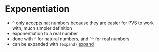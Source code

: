 Exponentiation
==============
- `^` only accepts nat numbers because they are easier for PVS to work with, much simpler definition
- exponentiation to a real number
- done with `^` for natural numbers, and `^^` for real numbers
- can be expanded with `(expand)` [expand](https://github.com/n-crespo/NASA-2023/blob/master/pages/expand.md)
